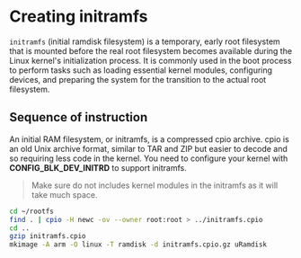 # Creating initramfs
`initramfs` (initial ramdisk filesystem) is a temporary, early root filesystem that is mounted before the real root filesystem becomes available during the Linux kernel's initialization process. It is commonly used in the boot process to perform tasks such as loading essential kernel modules, configuring devices, and preparing the system for the transition to the actual root filesystem.
## Sequence of instruction
An initial RAM filesystem, or initramfs, is a compressed cpio archive. cpio is an old Unix archive format, similar to TAR and ZIP but easier to decode and so requiring less code in the kernel. You need to configure your kernel with **CONFIG_BLK_DEV_INITRD** to support initramfs.
> Make sure do not includes kernel modules in the initramfs as it will take much space.
```bash
cd ~/rootfs
find . | cpio -H newc -ov --owner root:root > ../initramfs.cpio
cd ..
gzip initramfs.cpio
mkimage -A arm -O linux -T ramdisk -d initramfs.cpio.gz uRamdisk
```


